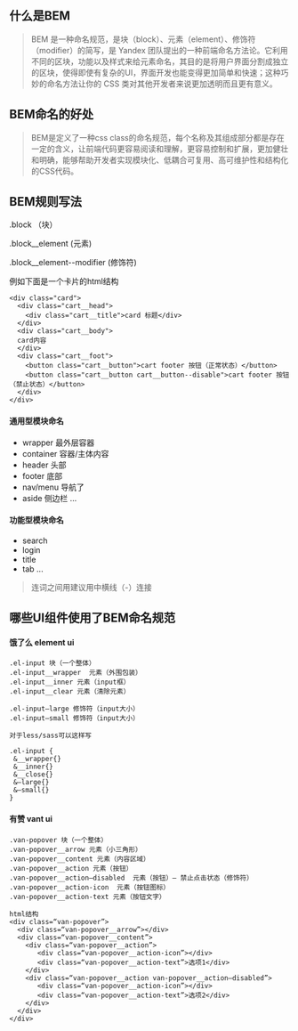 ## 什么是BEM

> BEM 是一种命名规范，是块（block）、元素（element）、修饰符（modifier）的简写，是 Yandex 团队提出的一种前端命名方法论。它利用不同的区块，功能以及样式来给元素命名，其目的是将用户界面分割成独立的区块，使得即使有复杂的UI，界面开发也能变得更加简单和快速；这种巧妙的命名方法让你的 CSS 类对其他开发者来说更加透明而且更有意义。

## BEM命名的好处

> BEM是定义了一种css class的命名规范，每个名称及其组成部分都是存在一定的含义，让前端代码更容易阅读和理解，更容易控制和扩展，更加健壮和明确，能够帮助开发者实现模块化、低耦合可复用、高可维护性和结构化的CSS代码。

## BEM规则写法

.block （块）

.block__element (元素)

.block__element--modifier (修饰符)

例如下面是一个卡片的html结构
```
<div class="card">
  <div class="cart__head">
    <div class="cart__title">card 标题</div>
  </div>
  <div class="cart__body">
  card内容
  </div>
  <div class="cart__foot">
    <button class="cart__button">cart footer 按钮（正常状态）</button>
    <button class="cart__button cart__button--disable">cart footer 按钮（禁止状态）</button>
  </div>
</div>
```
#### 通用型模块命名
+ wrapper 最外层容器
+ container 容器/主体内容
+ header 头部
+ footer 底部
+ nav/menu 导航了
+ aside 侧边栏
...

#### 功能型模块命名
+ search
+ login
+ title
+ tab
...

> 连词之间用建议用中横线（-）连接

## 哪些UI组件使用了BEM命名规范

#### 饿了么 element ui
```
.el-input 块（一个整体）
.el-input__wrapper  元素（外围包装）
.el-input__inner 元素（input框）
.el-input__clear 元素（清除元素）

.el-input—large 修饰符（input大小）
.el-input—small 修饰符（input大小）

对于less/sass可以这样写

.el-input {
 &__wrapper{}
 &__inner{}
 &__close{}
 &—large{}
 &—small{}
}
```
#### 有赞 vant ui
```
.van-popover 块（一个整体）
.van-popover__arrow 元素（小三角形）
.van-popover__content 元素（内容区域）
.van-popover__action 元素（按钮）
.van-popover__action—disabled  元素（按钮）— 禁止点击状态（修饰符）
.van-popover__action-icon  元素（按钮图标）
.van-popover__action-text 元素（按钮文字）

html结构
<div class=“van-popover”>
  <div class=“van-popover__arrow”></div>
  <div class=“van-popover__content”>
    <div class=“van-popover__action”>
       <div class=“van-popover__action-icon”></div>
       <div class=“van-popover__action-text”>选项1</div>
    </div>
    <div class=“van-popover__action van-popover__action—disabled”>
       <div class=“van-popover__action-icon”></div>
       <div class=“van-popover__action-text”>选项2</div>
    </div>
  </div>
</div>
```
